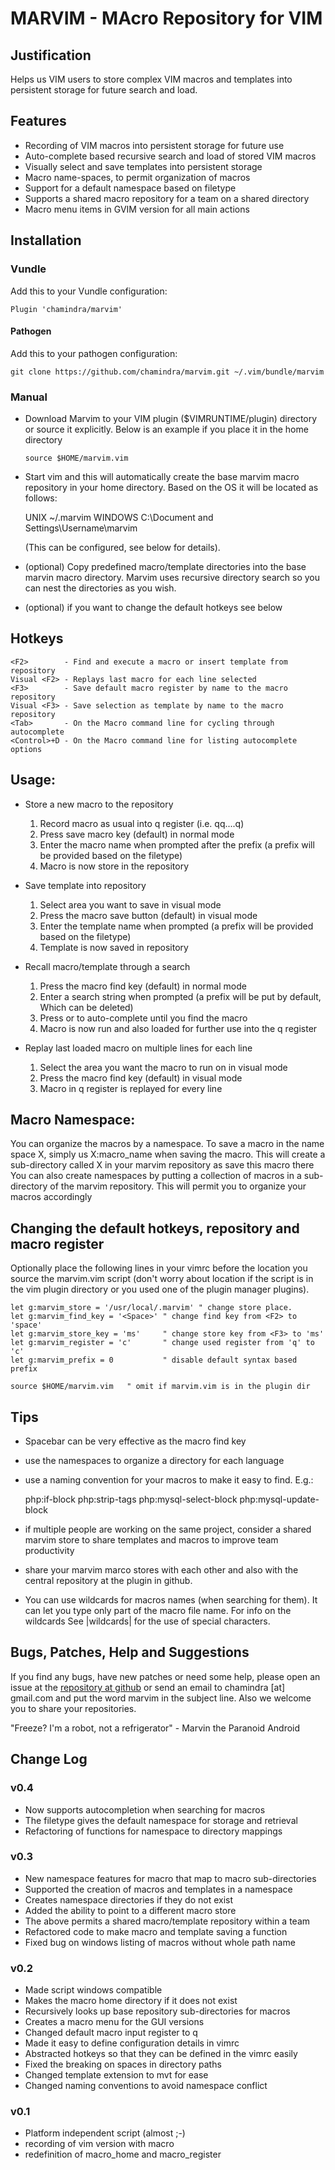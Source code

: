 # MARVIM - MAcro Repository for VIM

## Justification
Helps us VIM users to store complex VIM macros and templates into persistent
storage for future search and load.

## Features
* Recording of VIM macros into persistent storage for future use
* Auto-complete based recursive search and load of stored VIM macros
* Visually select and save templates into persistent storage
* Macro name-spaces, to permit organization of macros
* Support for a default namespace based on filetype
* Supports a shared macro repository for a team on a shared directory
* Macro menu items in GVIM version for all main actions

## Installation

### Vundle
Add this to your Vundle configuration:
``` vim
Plugin 'chamindra/marvim'
```

#### Pathogen
Add this to your pathogen configuration:
``` vim
git clone https://github.com/chamindra/marvim.git ~/.vim/bundle/marvim
```

### Manual
* Download Marvim to your VIM plugin ($VIMRUNTIME/plugin) directory
  or source it explicitly. Below is an example if you place it in
  the home directory
  ``` vim
  source $HOME/marvim.vim
  ```

* Start vim and this will automatically create the base marvim macro
  repository in your home directory. Based on the OS it will be
  located as follows:

  UNIX      ~/.marvim
  WINDOWS   C:\Document and Settings\Username\marvim

  (This can be configured, see below for details).

* (optional) Copy predefined macro/template directories into the base
  marvin macro directory. Marvim uses recursive directory search so
  you can nest the directories as you wish.

* (optional) if you want to change the default hotkeys see below

## Hotkeys
    <F2>        - Find and execute a macro or insert template from repository
    Visual <F2> - Replays last macro for each line selected
    <F3>        - Save default macro register by name to the macro repository
    Visual <F3> - Save selection as template by name to the macro repository
    <Tab>       - On the Macro command line for cycling through autocomplete
    <Control>+D - On the Macro command line for listing autocomplete options

## Usage:
* Store a new macro to the repository
    1. Record macro as usual into q register (i.e. qq..<macro keystrokes>..q)
    2. Press save macro key <F3> (default) in normal mode
    3. Enter the macro name when prompted after the prefix (a prefix will be
       provided based on the filetype)
    4. Macro is now store in the repository

* Save template into repository
    1. Select area you want to save in visual mode
    2. Press the macro save button <F3> (default) in visual mode
    3. Enter the template name when prompted (a prefix will be provided based
       on the filetype)
    4. Template is now saved in repository

* Recall macro/template through a search
    1. Press the macro find key <F2> (default) in normal mode
    2. Enter a search string when prompted (a prefix will be put by default,
       Which can be deleted)
    3. Press <Tab> or <Control-D> to auto-complete until you find the macro
    4. Macro is now run and also loaded for further use into the q register

* Replay last loaded macro on multiple lines for each line
    1. Select the area you want the macro to run on in visual mode
    2. Press the macro find key <F3> (default) in visual mode
    3. Macro in q register is replayed for every line

## Macro Namespace:
You can organize the macros by a namespace. To save a macro in the name
space X, simply us X:macro_name when saving the macro. This will create
a sub-directory called X in your marvim repository as save this macro there
You can also create namespaces by putting a collection of macros in a
sub-directory of the marvim repository. This will permit you to organize
your macros accordingly

## Changing the default hotkeys, repository and macro register
Optionally place the following lines in your vimrc before the location
you source the marvim.vim script (don't worry about location if
the script is in the vim plugin directory or you used one of the plugin manager
plugins).

``` vim
let g:marvim_store = '/usr/local/.marvim' " change store place.
let g:marvim_find_key = '<Space>' " change find key from <F2> to 'space'
let g:marvim_store_key = 'ms'     " change store key from <F3> to 'ms'
let g:marvim_register = 'c'       " change used register from 'q' to 'c'
let g:marvim_prefix = 0           " disable default syntax based prefix

source $HOME/marvim.vim   " omit if marvim.vim is in the plugin dir
```

## Tips
* Spacebar can be very effective as the macro find key
* use the namespaces to organize a directory for each language
* use a naming convention for your macros to make it easy to find. E.g.:

  php:if-block
  php:strip-tags
  php:mysql-select-block
  php:mysql-update-block

* if multiple people are working on the same project, consider a shared
  marvim store to share templates and macros to improve team
  productivity

* share your marvim marco stores with each other and also with the
  central repository at the plugin in github.

* You can use wildcards for macros names (when searching for them). It can
  let you type only part of the macro file name. For info on the wildcards
  See |wildcards| for the use of special characters.

## Bugs, Patches, Help and Suggestions
If you find any bugs, have new patches or need some help, please open an issue
at the [repository at github](https://github.com/chamindra/marvim) or send an
email to chamindra [at] gmail.com and put the word marvim in the subject
line. Also we welcome you to share your repositories.

"Freeze? I'm a robot, not a refrigerator" - Marvin the Paranoid Android

## Change Log
### v0.4
* Now supports autocompletion when searching for macros
* The filetype gives the default namespace for storage and retrieval
* Refactoring of functions for namespace to directory mappings
### v0.3
* New namespace features for macro that map to macro sub-directories
* Supported the creation of macros and templates in a namespace
* Creates namespace directories if they do not exist
* Added the ability to point to a different macro store
* The above permits a shared macro/template repository within a team
* Refactored code to make macro and template saving a function
* Fixed bug on windows listing of macros without whole path name
### v0.2
* Made script windows compatible
* Makes the macro home directory if it does not exist
* Recursively looks up base repository sub-directories for macros
* Creates a macro menu for the GUI versions
* Changed default macro input register to q
* Made it easy to define configuration details in vimrc
* Abstracted hotkeys so that they can be defined in the vimrc easily
* Fixed the breaking on spaces in directory paths
* Changed template extension to mvt for ease
* Changed naming conventions to avoid namespace conflict
### v0.1
* Platform independent script (almost ;-)
* recording of vim version with macro
* redefinition of macro_home and macro_register
